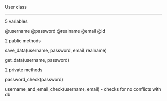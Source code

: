 User class

--------------------

5 variables

@username
@password
@realname
@email
@id 

2 public methods

save_data(username, password, email, realname)

get_data(username, password)

2 private methods

password_check(password)

username_and_email_check(username, email) - checks for no conflicts with db